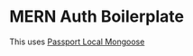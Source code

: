 # MERN Auth Boilerplate

This uses [Passport Local Mongoose](https://github.com/saintedlama/passport-local-mongoose)